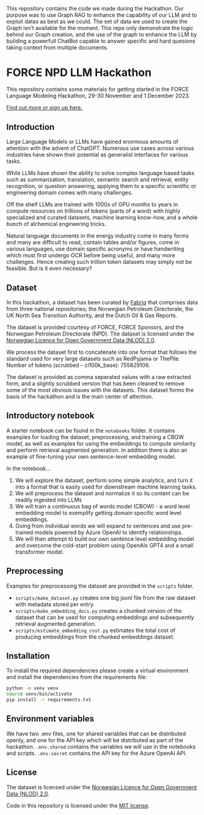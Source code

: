 ##

This repository contains the code we made during the Hackathon. Our purpose was to use Graph RAG to enhance the capability of our LLM and to exploit datas as best as we could. 
The set of data we used to create the Graph isn't available for the moment. This repo only demonstrate the logic behind our Graph creation, and the use of the graph to enhance the LLM by building a powerfull ChatBot capable to answer specific and hard quesions taking context from multiple documents.

# FORCE NPD LLM Hackathon

This repository contains some materials for getting started in the FORCE Language Modeling Hackathon, 29-30 November and 1 December 2023.

[Find out more or sign up here.](https://www.npd.no/en/force/events/in-person--the-npd-language-modelling-hackathon-2023/)

## Introduction

Large Language Models or LLMs have gained enormous amounts of attention with the advent of ChatGPT. Numerous use cases across various industries have shown their potential as generalist interfaces for various tasks.  

While LLMs have shown the ability to solve complex language based tasks such as summarization, translation, semantic search and retrieval, entity recognition, or question answering, applying them to a specific scientific or engineering domain comes with many challenges.  

Off the shelf LLMs are trained with 1000s of GPU months to years in compute resources on trillions of tokens (parts of a word) with highly specialized and curated datasets, machine learning know-how, and a whole bunch of alchemical engineering tricks.  

Natural language documents in the energy industry come in many forms and many are difficult to read, contain tables and/or figures, come in various languages, use domain specific acronyms or have handwriting which must first undergo OCR before being useful, and many more challenges. Hence creating such trillion token datasets may simply not be feasible. But is it even necessary?  

## Dataset

In this hackathon, a dataset has been curated by [Fabriq](https://npd.fabriqai.com/) that comprises data from three national repositories; the Norwegian Petroleum Directorate, the UK North Sea Transition Authority, and the Dutch Oil & Gas Reports.  

The dataset is provided courtesy of FORCE, FORCE Sponsors, and the Norwegian Petroleum Directorate (NPD). The dataset is licensed under the [Norwegian Licence for Open Government Data (NLOD) 2.0](https://data.norge.no/nlod/en/2.0).

We process the dataset first to concatenate into one format that follows the standard used for very large datasets such as RedPyjama or ThePile. Number of tokens (scrubbed - cl100k_base): 755829106.

The dataset is provided as comma seperated values with a raw extracted form, and a slightly scrubbed version that has been cleaned to remove some of the most obvious issues with the datasets. This dataset forms the basis of the hackathon and is the main center of attention.  

## Introductory notebook

A starter notebook can be found in the `notebooks` folder. It contains examples for loading the dataset, preprocessing, and training a CBOW model, as well as examples for using the embeddings to compute similarity and perform retrieval augmented generation.
In addition there is also an example of fine-tuning your own sentence-level embedding model. 

In the notebook...

1. We will explore the dataset, perform some simple analytics, and turn it into a format that is easily used for downstream machine learning tasks.
2. We will preprocess the dataset and normalize it so its content can be readily ingested into LLMs
3. We will train a continuous bag of words model (CBOW) - a word level embedding model to exemplify getting domain specific word level embeddings.
4. Going from individual words we will expand to sentences and use pre-trained models powered by Azure OpenAI to identify relationships.
5. We will then attempt to build our own sentence level embedding model and overcome the cold-start problem using OpenAIs GPT4 and a small transformer model.

## Preprocessing

Examples for preprocessing the dataset are provided in the `scripts` folder.

- `scripts/make_dataset.py` creates one big jsonl file from the raw dataset with metadata stored per entry.
- `scripts/make_embedding_docs.py` creates a chunked version of the dataset that can be used for computing embeddings and subsequently retrieval augmented generation. 
- `scripts/estimate_embedding_cost.py` estimates the total cost of producing embeddings from the chunked embeddings dataset.

## Installation

To install the required dependencies please create a virtual environment and install the dependencies from the requirements file:

```bash
python -m venv venv
source venv/bin/activate
pip install -r requirements.txt
```

## Environment variables

We have two .env files, one for shared variables that can be distributed openly, and one for the API key which will be distributed as part of the hackathon. 
`.env.shared` contains the variables we will use in the notebooks and scripts. 
`.env.secret` contains the API key for the Azure OpenAI API.

## License

The dataset is licensed under the [Norwegian Licence for Open Government Data (NLOD) 2.0](https://data.norge.no/nlod/en/2.0).

Code in this repository is licensed under the [MIT license](https://opensource.org/license/mit/).
